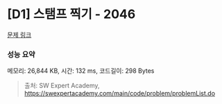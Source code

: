 # [D1] 스탬프 찍기 - 2046 

[문제 링크](https://swexpertacademy.com/main/code/problem/problemDetail.do?contestProbId=AV5QKdT6AyYDFAUq) 

### 성능 요약

메모리: 26,844 KB, 시간: 132 ms, 코드길이: 298 Bytes



> 출처: SW Expert Academy, https://swexpertacademy.com/main/code/problem/problemList.do